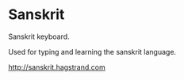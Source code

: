 # Sanskrit
Sanskrit keyboard.

Used for typing and learning the sanskrit language.

http://sanskrit.hagstrand.com
